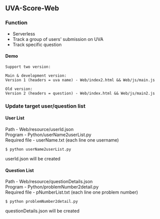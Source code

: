 ## UVA-Score-Web

### Function
- Serverless
- Track a group of users' submission on UVA
- Track specific question
#### Demo
```
Support two version:

Main & development version:
Version 1 (headers = uva name) - Web/index2.html && Web/js/main.js

Old version:
Version 2 (headers = question) - Web/index.html && Web/js/main2.js
```
### Update target user/question list
#### User List
Path - Web/resource/userId.json<br />
Program - Python/userName2userList.py<br />
Required file - userName.txt (each line one username)
```
$ python userName2userList.py
```
userId.json will be created
#### Question List
Path - Web/resource/questionDetails.json<br />
Program - Python/problemNumber2detail.py<br />
Required file - pNumberList.txt (each line one problem number)
```
$ python problemNumber2detail.py
```
questionDetails.json will be created
